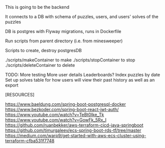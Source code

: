 This is going to be the backend 

It connects to a DB with schema of puzzles, users, and users' solves of the puzzles

DB is postgres with Flyway migrations, runs in Dockerfile

Run scripts from parent directory
(i.e. from minesweeper)

Scripts to create, destroy postgresDB

./scripts/makeContainer to make
./scripts/stopContainer to stop
./scripts/deleteContainer to delete

TODO:
More testing
More user details
Leaderboards?
Index puzzles by date
Set up solves table for how users will view their past history as well as an export


[RESOURCES]

https://www.baeldung.com/spring-boot-postgresql-docker
https://www.bezkoder.com/spring-boot-react-jwt-auth/
https://www.youtube.com/watch?v=TeBt0Ike_Tk
https://www.youtube.com/watch?v=GowFk_5Rx_I
https://github.com/ruanbekker/aws-terraform-cicd-java-springboot
https://github.com/timurgaleev/ecs-spring-boot-rds-tf/tree/master
https://medium.com/warp9/get-started-with-aws-ecs-cluster-using-terraform-cfba531f7748